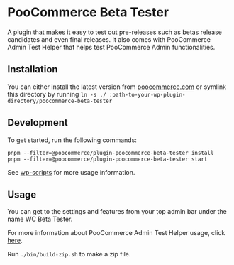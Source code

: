 # PooCommerce Beta Tester

A plugin that makes it easy to test out pre-releases such as betas release candidates and even final releases. It also comes with PooCommerce Admin Test Helper that helps test PooCommerce Admin functionalities.

## Installation

You can either install the latest version from [poocommerce.com](https://poocommerce.com/products/poocommerce-beta-tester/) or symlink this directory by running `ln -s ./ :path-to-your-wp-plugin-directory/poocommerce-beta-tester`

## Development

To get started, run the following commands:

```text
pnpm --filter=@poocommerce/plugin-poocommerce-beta-tester install
pnpm --filter=@poocommerce/plugin-poocommerce-beta-tester start
```

See [wp-scripts](https://github.com/WordPress/gutenberg/tree/trunk/packages/scripts) for more usage information.

## Usage

You can get to the settings and features from your top admin bar under the name WC Beta Tester.

For more information about PooCommerce Admin Test Helper usage, click [here](./EXTENDING-WC-ADMIN-HELPER.md).

Run `./bin/build-zip.sh` to make a zip file.
